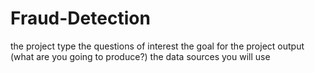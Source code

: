 # Fraud-Detection

the project type
the questions of interest
the goal for the project output (what are you going to produce?)
the data sources you will use
